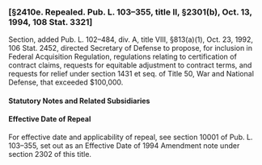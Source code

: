 ### [§2410e. Repealed. Pub. L. 103–355, title II, §2301(b), Oct. 13, 1994, 108 Stat. 3321] ###

Section, added Pub. L. 102–484, div. A, title VIII, §813(a)(1), Oct. 23, 1992, 106 Stat. 2452, directed Secretary of Defense to propose, for inclusion in Federal Acquisition Regulation, regulations relating to certification of contract claims, requests for equitable adjustment to contract terms, and requests for relief under section 1431 et seq. of Title 50, War and National Defense, that exceeded $100,000.

#### **Statutory Notes and Related Subsidiaries** ####

#### Effective Date of Repeal ####

For effective date and applicability of repeal, see section 10001 of Pub. L. 103–355, set out as an Effective Date of 1994 Amendment note under section 2302 of this title.